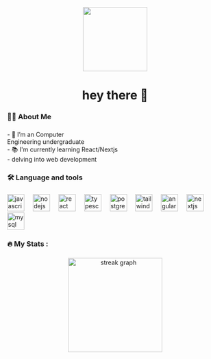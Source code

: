<div align="center">
  <img height="150" src="https://media.giphy.com/media/M9gbBd9nbDrOTu1Mqx/giphy.gif"  />
</div>

###



###

<h1 align="center">hey there 👋</h1>

###

<h3 align="left">👩‍💻  About Me</h3>

###

<p align="left">- 🔭 I’m an Computer <br>Engineering undergraduate<br>- 📚 I'm currently learning React/Nextjs<br>- delving into web development</p>

###

<h3 align="left">🛠 Language and tools</h3>

###

<div align="left">
  <img src="https://skillicons.dev/icons?i=js" height="40" alt="javascript logo"  />
  <img width="12" />
  <img src="https://skillicons.dev/icons?i=nodejs" height="40" alt="nodejs logo"  />
  <img width="12" />
  <img src="https://skillicons.dev/icons?i=react" height="40" alt="react logo"  />
  <img width="12" />
  <img src="https://skillicons.dev/icons?i=ts" height="40" alt="typescript logo"  />
  <img width="12" />
  <img src="https://skillicons.dev/icons?i=postgres" height="40" alt="postgresql logo"  />
  <img width="12" />
  <img src="https://skillicons.dev/icons?i=tailwind" height="40" alt="tailwindcss logo"  />
  <img width="12" />
  <img src="https://skillicons.dev/icons?i=angular" height="40" alt="angularjs logo"  />
  <img width="12" />
  <img src="https://skillicons.dev/icons?i=nextjs" height="40" alt="nextjs logo"  />
  <img width="12" />
  <img src="https://skillicons.dev/icons?i=mysql" height="40" alt="mysql logo"  />
</div>

###

<h3 align="left">🔥   My Stats :</h3>

###

<div align="center">
  <img src="https://streak-stats.demolab.com?user=ssergiofeitosa&locale=en&mode=daily&theme=dark&hide_border=false&border_radius=5&order=3" height="220" alt="streak graph"  />
</div>

###

